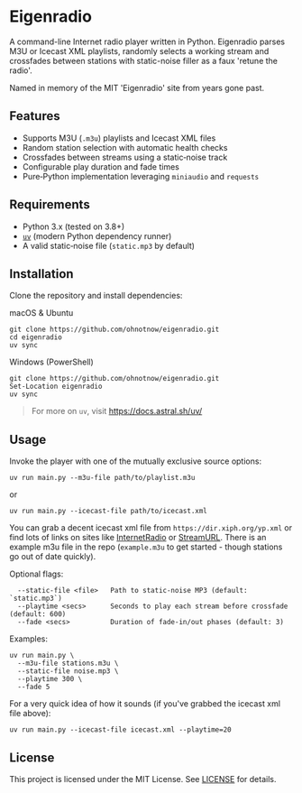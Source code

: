 # Eigenradio

A command-line Internet radio player written in Python. Eigenradio parses M3U or Icecast XML playlists, randomly selects a working stream and crossfades between stations with static-noise filler as a faux 'retune the radio'.

Named in memory of the MIT 'Eigenradio' site from years gone past.

## Features
- Supports M3U (`.m3u`) playlists and Icecast XML files
- Random station selection with automatic health checks
- Crossfades between streams using a static‐noise track
- Configurable play duration and fade times
- Pure‐Python implementation leveraging `miniaudio` and `requests`

## Requirements
- Python 3.x (tested on 3.8+)
- [`uv`](https://docs.astral.sh/uv/) (modern Python dependency runner)
- A valid static‐noise file (`static.mp3` by default)

## Installation

Clone the repository and install dependencies:

macOS & Ubuntu
```
git clone https://github.com/ohnotnow/eigenradio.git
cd eigenradio
uv sync
```

Windows (PowerShell)
```
git clone https://github.com/ohnotnow/eigenradio.git
Set-Location eigenradio
uv sync
```

> For more on `uv`, visit https://docs.astral.sh/uv/

## Usage

Invoke the player with one of the mutually exclusive source options:

```
uv run main.py --m3u-file path/to/playlist.m3u
```
or
```
uv run main.py --icecast-file path/to/icecast.xml
```

You can grab a decent icecast xml file from `https://dir.xiph.org/yp.xml` or find lots of links on sites like [InternetRadio](https://www.internet-radio.com/) or [StreamURL](https://streamurl.link/).  There is an example m3u file in the repo (`example.m3u` to get started - though stations go out of date quickly).

Optional flags:
```
  --static-file <file>   Path to static‐noise MP3 (default: `static.mp3`)
  --playtime <secs>      Seconds to play each stream before crossfade (default: 600)
  --fade <secs>          Duration of fade‐in/out phases (default: 3)
```

Examples:
```
uv run main.py \
  --m3u-file stations.m3u \
  --static-file noise.mp3 \
  --playtime 300 \
  --fade 5
```

For a very quick idea of how it sounds (if you've grabbed the icecast xml file above):
```
uv run main.py --icecast-file icecast.xml --playtime=20
```

## License

This project is licensed under the MIT License.  See [LICENSE](LICENSE) for details.
